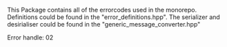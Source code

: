 This Package contains all of the errorcodes used in the monorepo. Definitions could be found in the "error_definitions.hpp". The serializer and desirialiser could be found in the "generic_message_converter.hpp"

Error handle: 02